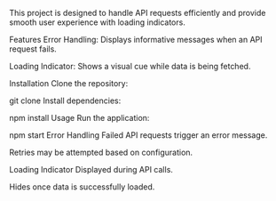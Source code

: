 This project is designed to handle API requests efficiently and provide smooth user experience with loading indicators.

Features
Error Handling: Displays informative messages when an API request fails.

Loading Indicator: Shows a visual cue while data is being fetched.

Installation
Clone the repository:

git clone <repo-url>
Install dependencies:

npm install
Usage
Run the application:

npm start
Error Handling
Failed API requests trigger an error message.

Retries may be attempted based on configuration.

Loading Indicator
Displayed during API calls.

Hides once data is successfully loaded.
